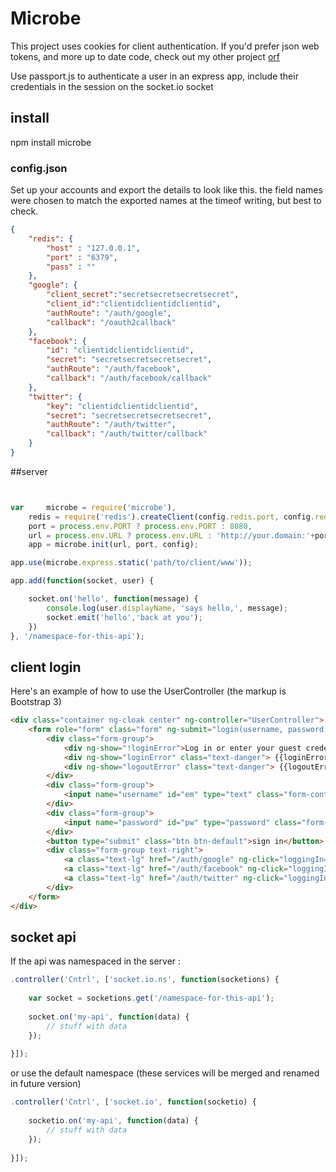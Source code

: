 Microbe
=========

This project uses cookies for client authentication. If you'd prefer json web tokens, and more up to date code, check out my other project [orf](https://github.com/jake-rigby/orf)

Use passport.js to authenticate a user in an express app, include their credentials in the session on the socket.io socket

## install

npm install microbe

### config.json

Set up your accounts and export the details to look like this. the field names were chosen to match the exported names at the timeof writing, but best to check.

```json
{
	"redis": {
		"host" : "127.0.0.1",
		"port" : "6379",
		"pass" : ""
	},
	"google": {
		"client_secret":"secretsecretsecretsecret",
		"client_id":"clientidclientidclientid",
		"authRoute": "/auth/google",
		"callback": "/oauth2callback"
	},
	"facebook": {
		"id": "clientidclientidclientid",
		"secret": "secretsecretsecretsecret",
		"authRoute": "/auth/facebook",
		"callback": "/auth/facebook/callback"
	},
	"twitter": {
		"key": "clientidclientidclientid",
		"secret": "secretsecretsecretsecret",
		"authRoute": "/auth/twitter",
		"callback": "/auth/twitter/callback"
	}	
}

```
##server

```javascript


var 	microbe = require('microbe'),
	redis = require('redis').createClient(config.redis.port, config.redis.host, {no_ready_check: true}),
	port = process.env.PORT ? process.env.PORT : 8080,
	url = process.env.URL ? process.env.URL : 'http://your.domain:'+port;
	app = microbe.init(url, port, config);

app.use(microbe.express.static('path/to/client/www'));

app.add(function(socket, user) {

	socket.on('hello', function(message) {
		console.log(user.displayName, 'says hello,', message);
		socket.emit('hello','back at you');
	})
}, '/namespace-for-this-api');

```

## client login

Here's an example of how to use the UserController (the markup is Bootstrap 3)

``` html
<div class="container ng-cloak center" ng-controller="UserController">
	<form role="form" class="form" ng-submit="login(username, password)">
		<div class="form-group">
			<div ng-show="!loginError">Log in or enter your guest credentials (taken user names will result in incorrect password)</div>
			<div ng-show="loginError" class="text-danger"> {{loginError}}</div>
			<div ng-show="logoutError" class="text-danger"> {{logoutError}}</div>
		</div>
		<div class="form-group">
			<input name="username" id="em" type="text" class="form-control" placeholder="username" ng-model="username">
		</div>
		<div class="form-group">
			<input name="password" id="pw" type="password" class="form-control" placeholder="password" ng-model="password">
		</div>
		<button type="submit" class="btn btn-default">sign in</button>			
		<div class="form-group text-right">
			<a class="text-lg" href="/auth/google" ng-click="loggingIn=true" >google</a>
			<a class="text-lg" href="/auth/facebook" ng-click="loggingIn=true">facebook</a>
			<a class="text-lg" href="/auth/twitter" ng-click="loggingIn=true" >twitter</a>
		</div>
	</form>
</div>

```

## socket api

If the api was namespaced in the server :

``` js
.controller('Cntrl', ['socket.io.ns', function(socketions) {
	
	var socket = socketions.get('/namespace-for-this-api');
	
	socket.on('my-api', function(data) {
		// stuff with data
	});
	
}]);
```

or use the default namespace (these services will be merged and renamed in future version)

``` js
.controller('Cntrl', ['socket.io', function(socketio) {
	
	socketio.on('my-api', function(data) {
		// stuff with data
	});
	
}]);
```
